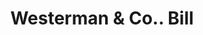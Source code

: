---
doi: 10.7916/D8DJ6SQG
date_other: '1890'
date_other_textual: 1890-1899
form: printed ephemera
genre:
- Invoices
name:
- Westerman & Co.
object_in_context_url: https://biggert.cul.columbia.edu/items/view/ave_biggert_00928
subject_hierarchical_geographic:
- Lockport, New York, United States
subject_name:
- Westerman & Co.
title: Westerman & Co.. Bill
sort_title: Westerman & Co.. Bill
call_number: ave_biggert_00928
coordinates:
- 43.16972222222222,-78.69111111111111
pid: ave_biggert_00928
identifiers: ave_biggert_00928
thumbnail: https://derivativo-3.library.columbia.edu/iiif/2/ldpd:345851/full/!256,256/0/native.jpg
permalink: "/biggert/ave_biggert_00928/"
layout: iiif-image-page
---